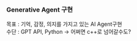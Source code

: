 ### Generative Agent 구현

목표 : 기억, 감정, 의지를 가지고 있는 AI Agent구현  
수단 : GPT API, Python -> 어쩌면 c++로 넘어갈수도?  